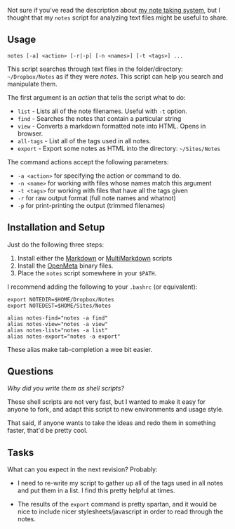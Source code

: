 Not sure if you've read the description about [my note taking
system][1], but I thought that my `notes` script for analyzing text
files might be useful to share.

Usage
-----

    notes [-a] <action> [-r|-p] [-n <names>] [-t <tags>] ...

This script searches through text files in the folder/directory: `~/Dropbox/Notes`
as if they were *notes*. This script can help you search and manipulate them.

The first argument is an *action* that tells the script what to do:

  * `list`     - Lists all of the note filenames. Useful with `-t` option.
  * `find`     - Searches the notes that contain a particular string
  * `view`     - Converts a markdown formatted note into HTML. Opens in browser.
  * `all-tags` - List all of the tags used in all notes.
  * `export`   - Export some notes as HTML into the directory: `~/Sites/Notes`

The command actions accept the following parameters:

  * `-a <action>` for specifying the action or command to do.
  * `-n <name>`   for working with files whose names match this argument
  * `-t <tags>`   for working with files that have all the tags given
  * `-r`          for raw output format (full note names and whatnot)
  * `-p`          for print-printing the output (trimmed filenames)


Installation and Setup
-------------

Just do the following three steps:

  1. Install either the [Markdown][2] or [MultiMarkdown][3] scripts
  2. Install the [OpenMeta][4] binary files.
  3. Place the `notes` script somewhere in your `$PATH`.

I recommend adding the following to your `.bashrc` (or equivalent):

    export NOTEDIR=$HOME/Dropbox/Notes
    export NOTEDEST=$HOME/Sites/Notes

    alias notes-find="notes -a find"
    alias notes-view="notes -a view"
    alias notes-list="notes -a list"
    alias notes-export="notes -a export"

These alias make tab-completion a wee bit easier.


Questions
--------------

*Why did you write them as shell scripts?*

These shell scripts are not very fast, but I wanted to make it easy
for anyone to fork, and adapt this script to new environments and
usage style.

That said, if anyone wants to take the ideas and redo them in
something faster, that'd be pretty cool.


Tasks
-----

What can you expect in the next revision? Probably:

  * I need to re-write my script to gather up all of the tags used in all
notes and put them in a list. I find this pretty helpful at times.

  * The results of the `export` command is pretty spartan, and it would be
nice to include nicer stylesheets/javascript in order to read through
the notes.


  [1]: http://www.howardism.org/Technical/My_Note_Taking_System.html
  [2]: http://daringfireball.net/projects/markdown/
  [3]: http://fletcherpenney.net/multimarkdown/
  [4]: http://code.google.com/p/openmeta/